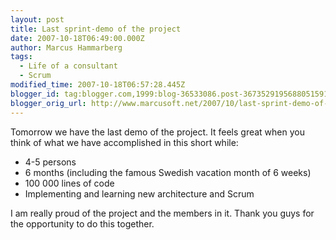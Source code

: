 ```yaml
---
layout: post
title: Last sprint-demo of the project
date: 2007-10-18T06:49:00.000Z
author: Marcus Hammarberg
tags:
  - Life of a consultant
  - Scrum
modified_time: 2007-10-18T06:57:28.445Z
blogger_id: tag:blogger.com,1999:blog-36533086.post-3673529195688051591
blogger_orig_url: http://www.marcusoft.net/2007/10/last-sprint-demo-of-project.html
---
```



Tomorrow we have the last demo of the project. It feels great when you
think of what we have accomplished in this short while:

-   4-5 persons
-   6 months (including the famous Swedish <span id="SPELLING_ERROR_0"
    class="blsp-spelling-corrected">vacation month of 6 weeks)
-   100 000 lines of code
-   Implementing and <span id="SPELLING_ERROR_1"
    class="blsp-spelling-corrected">learning new architecture and
    Scrum

I am really proud of the project and the members in it. Thank you guys
for the opportunity to do this together.
